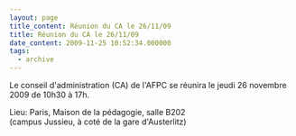 ```yaml
---
layout: page
title_content: Réunion du CA le 26/11/09
title: Réunion du CA le 26/11/09
date_content: 2009-11-25 10:52:34.000000
tags:
  - archive
---
```

Le conseil d'administration (CA) de l'AFPC se réunira le jeudi 26 novembre
2009 de 10h30 à 17h.  
  
Lieu: Paris, Maison de la pédagogie, salle B202  
(campus Jussieu, à coté de la gare d'Austerlitz)

